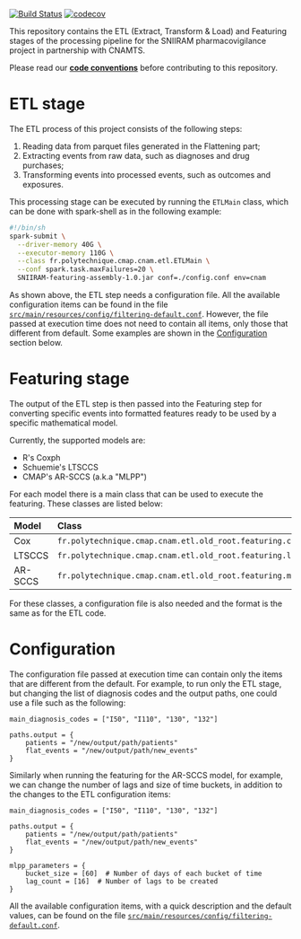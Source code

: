 [![Build Status](https://travis-ci.com/X-DataInitiative/SNIIRAM-featuring.svg?token=LzAm1iAXuXZzFBCrak5F&branch=master)](https://travis-ci.com/X-DataInitiative/SNIIRAM-featuring)
[![codecov](https://codecov.io/gh/X-DataInitiative/SNIIRAM-featuring/branch/master/graph/badge.svg?token=4a0h501t8P)](https://codecov.io/gh/X-DataInitiative/SNIIRAM-featuring)

This repository contains the ETL (Extract, Transform & Load) and Featuring stages of the processing pipeline for the SNIIRAM pharmacovigilance project in partnership with CNAMTS.

Please read our **[code conventions](https://datainitiative.atlassian.net/wiki/display/CFC/Development#)** before contributing to this repository.

# ETL stage

The ETL process of this project consists of the following steps:

1) Reading data from parquet files generated in the Flattening part;
2) Extracting events from raw data, such as diagnoses and drug purchases;
3) Transforming events into processed events, such as outcomes and exposures.

This processing stage can be executed by running the `ETLMain` class, which can be done with spark-shell as in the following example:

```bash
#!/bin/sh
spark-submit \
  --driver-memory 40G \
  --executor-memory 110G \
  --class fr.polytechnique.cmap.cnam.etl.ETLMain \
  --conf spark.task.maxFailures=20 \
  SNIIRAM-featuring-assembly-1.0.jar conf=./config.conf env=cnam
```

As shown above, the ETL step needs a configuration file. All the available configuration items can be found in the file [`src/main/resources/config/filtering-default.conf`](https://github.com/X-DataInitiative/SNIIRAM-featuring/blob/master/src/main/resources/config/filtering-default.conf).
However, the file passed at execution time does not need to contain all items, only those that different from default. Some examples are shown in the [Configuration](#configuration) section below.

# Featuring stage

The output of the ETL step is then passed into the Featuring step for converting specific events into formatted features ready to be used by a specific mathematical model.

Currently, the supported models are:

+ R's Coxph
+ Schuemie's LTSCCS
+ CMAP's AR-SCCS (a.k.a "MLPP")

For each model there is a main class that can be used to execute the featuring. These classes are listed below:

|Model|Class|
|:---|:---|
| Cox | `fr.polytechnique.cmap.cnam.etl.old_root.featuring.cox.CoxMain` |
| LTSCCS | `fr.polytechnique.cmap.cnam.etl.old_root.featuring.ltsccs.LTSCCSMain` |
| AR-SCCS | `fr.polytechnique.cmap.cnam.etl.old_root.featuring.mlpp.MLPPMain` |

For these classes, a configuration file is also needed and the format is the same as for the ETL code.

# Configuration

The configuration file passed at execution time can contain only the items that are different from the default. For example, to run only the ETL stage, but changing the list of diagnosis codes and the output paths, one could use a file such as the following:

```hocon
main_diagnosis_codes = ["I50", "I110", "130", "132"]

paths.output = {
    patients = "/new/output/path/patients"
    flat_events = "/new/output/path/new_events"
} 
```

Similarly when running the featuring for the AR-SCCS model, for example, we can change the number of lags and size of time buckets, in addition to the changes to the ETL configuration items:
 
```hocon
main_diagnosis_codes = ["I50", "I110", "130", "132"]

paths.output = {
    patients = "/new/output/path/patients"
    flat_events = "/new/output/path/new_events"
}

mlpp_parameters = {
    bucket_size = [60]  # Number of days of each bucket of time
    lag_count = [16]  # Number of lags to be created
}
```

All the available configuration items, with a quick description and the default values, can be found on the file
 [`src/main/resources/config/filtering-default.conf`](https://github.com/X-DataInitiative/SNIIRAM-featuring/blob/master/src/main/resources/config/filtering-default.conf). 
